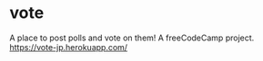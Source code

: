 # vote
A place to post polls and vote on them! A freeCodeCamp project. 
https://vote-jp.herokuapp.com/

